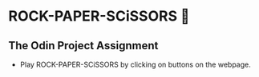 # ROCK-PAPER-SCiSSORS 🎇

## The Odin Project Assignment

<!-- - Create ROCK-PAPER-SCiSSORS game that can be played on the console of the browser. (Deprecated) -->

- Play ROCK-PAPER-SCiSSORS by clicking on buttons on the webpage.
